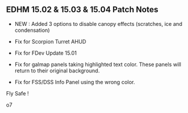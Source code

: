 ## EDHM 15.02 & 15.03 & 15.04 Patch Notes

- NEW : Added 3 options to disable canopy effects (scratches, ice and condensation)

- Fix for Scorpion Turret AHUD

- Fix for FDev Update 15.01

- Fix for galmap panels taking highlighted text color. These panels will return to their original background.

- Fix for FSS/DSS Info Panel using the wrong color.

Fly Safe !

o7
